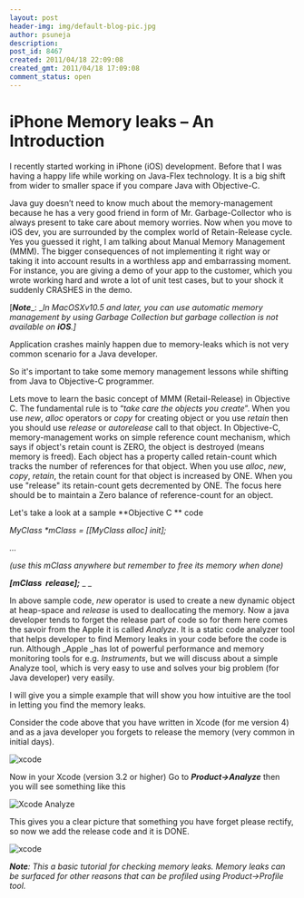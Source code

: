 ```yaml
---
layout: post
header-img: img/default-blog-pic.jpg
author: psuneja
description: 
post_id: 8467
created: 2011/04/18 22:09:08
created_gmt: 2011/04/18 17:09:08
comment_status: open
---
```


# iPhone Memory leaks – An Introduction

I recently started working in iPhone (iOS) development. Before that I was having a happy life while working on Java-Flex technology. It is a big shift from wider to smaller space if you compare Java with Objective-C.

Java guy doesn’t need to know much about the memory-management because he has a very good friend in form of Mr. Garbage-Collector who is always present to take care about memory worries. Now when you move to iOS dev, you are surrounded by the complex world of Retain-Release cycle. Yes you guessed it right, I am talking about Manual Memory Management (MMM). The bigger consequences of not implementing it right way or taking it into account results in a worthless app and embarrassing moment. For instance, you are giving a demo of your app to the customer, which you wrote working hard and wrote a lot of unit test cases, but to your shock it suddenly CRASHES in the demo. 

[**_Note_**_: __In MacOSXv10.5 and later, you can use automatic memory management by using Garbage Collection but garbage collection is not available on **iOS**.]_

Application crashes mainly happen due to memory-leaks which is not very common scenario for a Java developer.

So it's important to take some memory management lessons while shifting from Java to Objective-C programmer.

Lets move to learn the basic concept of MMM (Retail-Release) in Objective C. The fundamental rule is to “_take care the objects you create_”. When you use _new_, _alloc_ operators or _copy_ for creating object or you use _retain_ then you should use _release_ or _autorelease_ call to that object. In Objective-C, memory-management works on simple reference count mechanism, which says if object's retain count is ZERO, the object is destroyed (means memory is freed). Each object has a property called retain-count which tracks the number of references for that object. When you use _alloc_, _new_, _copy_, _retain_, the retain count for that object is increased by ONE. When you use "release" its retain-count gets decremented by ONE. The focus here should be to maintain a Zero balance of reference-count for an object.

Let's take a look at a sample **Objective C ** code

_MyClass *mClass = [[MyClass alloc] init];_

_…_

_(use this mClass anywhere but remember to free its memory when done)_

**_[mClass  release];_** _ _

In above sample code, _new_ operator is used to create a new dynamic object at heap-space and _release_ is used to deallocating the memory. Now a java developer tends to forget the release part of code so for them here comes the savoir from the Apple it is called _Analyze_. It is a static code analyzer tool that helps developer to find Memory leaks in your code before the code is run. Although _Apple _has lot of powerful performance and memory monitoring tools for e.g. _Instruments_, but we will discuss about a simple Analyze tool, which is very easy to use and solves your big problem (for Java developer) very easily.

I will give you a simple example that will show you how intuitive are the tool in letting you find the memory leaks.

Consider the code above that you have written in Xcode (for me version 4) and as a java developer you forgets to release the memory (very common in initial days).

![xcode][1]

Now in your Xcode (version 3.2 or higher) Go to **_Product->Analyze_** then you will see something like this

![Xcode Analyze][2]

This gives you a clear picture that something you have forget please rectify, so now we add the release code and it is DONE.

![xcode][3]

**_Note_**_: This a basic tutorial for checking memory leaks. Memory leaks can be surfaced for other reasons that can be profiled using Product->Profile tool._

   [1]: http://xebee.xebia.in/wp-content/uploads/2011/04/xcode12.png (xcode)
   [2]: http://xebee.xebia.in/wp-content/uploads/2011/04/xcode22.png (xcode)
   [3]: http://xebee.xebia.in/wp-content/uploads/2011/04/xcode32.png (xcode)